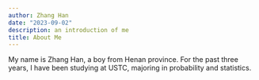 ```yaml
---
author: Zhang Han
date: "2023-09-02"
description: an introduction of me
title: About Me
---
```

My name is Zhang Han, a boy from Henan province. For the past three years, I have been studying at USTC, majoring in probability and statistics.

